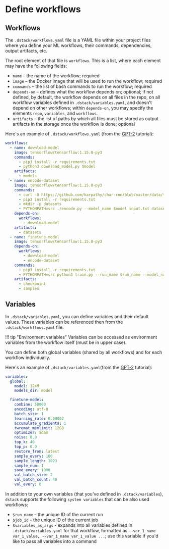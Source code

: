 # Define workflows

## Workflows

The `.dstack/workflows.yaml` file is a YAML file within your project files where you define your ML 
workflows, their commands, dependencies, output artifacts, etc.

The root element of that file is `workflows`. This is a list, where each element may have the following
fields:

* `name` – the name of the workflow; required
* `image` – the Docker image that will be used to run the workflow; required
* `commands` – the list of bash commands to run the workflow; required
* `depends-on` – defines what the workflow depends on; optional; if not defined, by default, the workflow depends on all 
files in the repo, on all workflow variables defined in `.dstack/variables.yaml`, and doesn't depend on other workflows; 
within `depends-on`, you may specify the elements `repo`, `variables`, and `workflows`.
* `artifacts` – the list of paths by which all files must be stored as output artifacts in the storage once the workflow
  is done; optional

Here's an example of `.dstack/workflows.yaml` (from the [GPT-2](gpt-2.md) tutorial):

```yaml
workflows:
  - name: download-model
    image: tensorflow/tensorflow:1.15.0-py3
    commands:
      - pip3 install -r requirements.txt
      - python3 download_model.py $model
    artifacts:
      - models
  - name: encode-dataset
    image: tensorflow/tensorflow:1.15.0-py3
    commands:
      - curl -O https://github.com/karpathy/char-rnn/blob/master/data/tinyshakespeare/input.txt
      - pip3 install -r requirements.txt
      - mkdir -p datasets
      - PYTHONPATH=src ./encode.py --model_name $model input.txt datasets/input.npy
    depends-on:
      workflows:
        - download-model
    artifacts:
      - datasets
  - name: finetune-model
    image: tensorflow/tensorflow:1.15.0-py3
    depends-on:
      workflows:
        - download-model
        - encode-dataset
    commands:
      - pip3 install -r requirements.txt
      - PYTHONPATH=src python3 train.py --run_name $run_name --model_name $model --dataset datasets/input.npy $variables_as_args
    artifacts:
      - checkpoint
      - samples
```

## Variables

In `.dstack/variables.yaml`, you can define variables and their default values. These variables can be
referenced then from the `.dstack/workflows.yaml` file.

!!! tip "Environment variables"
    Variables can be accessed as environment variables from the workflow itself (must be in upper case).

You can define both global variables (shared by all workflows) and for each workflow individually.

Here's an example of `.dstack/variables.yaml`(from the [GPT-2](gpt-2.md) tutorial):

```yaml
variables:
  global:
    model: 124M
    models_dir: model

  finetune-model:
    combine: 50000
    encoding: utf-8
    batch_size: 1
    learning_rate: 0.00002
    accumulate_gradients: 1
    twremat_memlimit: 12GB
    optimizer: adam
    noise: 0.0
    top_k: 40
    top_p: 0.0
    restore_from: latest
    sample_every: 100
    sample_length: 1023
    sample_num: 1
    save_every: 1000
    val_batch_size: 2
    val_batch_count: 40
    val_every: 0
```

In addition to your own variables (that you've defined in `.dstack/variables`), `dstack` supports the following 
`system variables` that can be also used workflows:

* `$run_name` – the unique ID of the current run
* `$job_id` – the unique ID of the current job
* `$variables_as_args` - expands into all variables defined in `.dstack/variables.yaml` for that workflow,
  formatted as `--var_1_name var_1_value, --var_1_name var_1_value ...`; use this variable if you'd like to pass all
  variables into a command


